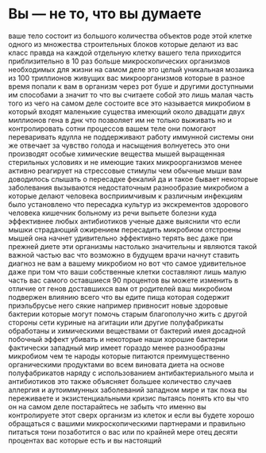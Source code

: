 <!-- https://www.youtube.com/watch?v=kIIT_sJpDyY -->
<!-- https://www.youtube.com/watch?v=jIAltUyFo5o -->

# Вы — не то, что вы думаете

ваше тело состоит из большого количества объектов роде этой клетке одного из множества строительных блоков которые делают из вас класс правда на каждой отдельную клетку вашего тела приходится приблизительно в 10 раз больше микроскопических организмов необходимых для жизни на самом деле это целый уникальная мозаика из 100 триллионов живущих вас микроорганизмов которые в разное время попали к вам в организм через рот буше и другими доступными им способами а значит то что вы считаете собой это лишь малая часть того из чего на самом деле состоите все это называется микробиом в который входят маленькие существа имеющий около двадцати двух миллионов гена в днк что позволяет им не только выживать но и контролировать сотни процессов вашем теле они помогают переваривать ядулла не поддерживают работу иммунной системы они же отвечает за чувство голода и насыщения волнуетесь это они производят особые химические вещества мышей выращенная стерильных условиях и не имеющие таких микроорганизмов менее активно реагирует на стрессовые стимулы чем обычные мыши вам доводилось слышать о пересадке фекалий да и такое бывает некоторые заболевания вызываются недостаточным разнообразие микробиом а которые делают человека восприимчивым к различным инфекциям было установлено что пересадка культур из экскрементов здорового человека кишечник больному из речи выпьете болезни куда эффективнее любых антибиотиков ученые даже выяснили что если мышки страдающий ожирением пересадить микробиом отстроены мышей она начнет удивительно эффективно терять вес даже при прежней диете эти организмы настолько значительны и являются такой важной частью вас что возможно в будущем врачи начнут ставить диагноз не вам а вашему микробиом но вот что самое удивительное даже при том что ваши собственные клетки составляют лишь малую часть вас самого оставшиеся 90 процентов вы можете изменить в отличие от генов доставшихся вам от родителей ваш микробиом подвержен влиянию всего что вы едите пища которая содержит приэльбрусье него сякие например привносит новые здоровые бактерии которые могут помочь старым благополучно жить с другой стороны сети куриные на агитации или другие полуфабрикаты обработаны и химическими веществами от бактерий имея досадной побочный эффект убивать и некоторые наши хорошие бактерии фактически западный мир имеет гораздо менее разнообразны микробиом чем те народы которые питаются преимущественно органическими продуктами во всем виновата диета на основе полуфабрикатов наряду с использованием антибактериального мыла и антибиотиков это также объясняет большее количество случаев аллергия и аутоиммунных заболеваний западном мире и так пока вы переживаете и экзистенциальными кризис пытаясь понять кто вы что он на самом деле постарайтесь не забыть что именно вы контролируете этот сверх организм из клеток и если вы будете хорошо обращаться с вашими микроскопическими партнерами и правильно питаться тони позаботится о вас или по крайней мере отец десяти процентах вас которые есть и вы настоящий
